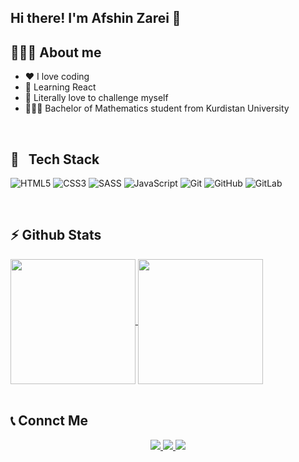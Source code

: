  ## Hi there! I'm Afshin Zarei 👋

 ## 👨🏻‍💻 About me

 - ❤️ I love coding
 - 🌱 Learning React
 - 🔭 Literally love to challenge myself
 - 👨🏻‍🎓 Bachelor of Mathematics student from Kurdistan University

<br/>

<h2>🔧 &nbsp; Tech Stack</h2>

![HTML5](https://img.shields.io/badge/html5-%23E34F26.svg?style=for-the-badge&logo=html5&logoColor=white)
![CSS3](https://img.shields.io/badge/css3-%231572B6.svg?style=for-the-badge&logo=css3&logoColor=white)
![SASS](https://img.shields.io/badge/SASS-hotpink.svg?style=for-the-badge&logo=SASS&logoColor=white)
![JavaScript](https://img.shields.io/badge/javascript-%23323330.svg?style=for-the-badge&logo=javascript&logoColor=%23F7DF1E)
![Git](https://img.shields.io/badge/git-%23F05033.svg?style=for-the-badge&logo=git&logoColor=white)
![GitHub](https://img.shields.io/badge/github-%23121011.svg?style=for-the-badge&logo=github&logoColor=white)
![GitLab](https://img.shields.io/badge/gitlab-%23181717.svg?style=for-the-badge&logo=gitlab&logoColor=white)

<br />

<h2>⚡️ Github Stats</h2>

<a href="#">
  <img height=200 align="center" src="https://github-readme-stats.vercel.app/api?username=AfshinZarei01" />
</a>
<a href="#">
  <img height=200 align="center" src="https://github-readme-stats.vercel.app/api/top-langs/?username=afshinzarei01" />
</a>

<br/>
<br/>

<h2>📞 Connct Me </h2>

<p align="center">
  <a href="https://teitter.com/afshinzarei0/">
    <img src="https://img.shields.io/badge/Twitter-@afshinzarei0-blue?style=flat&logo=Twitter" />
  </a>
  <a href="https://instagram.com/afshinzarei0/">
    <img src="https://img.shields.io/badge/Instagram-@afshinzarei0-deeppink?style=flat&logo=instagram" />
  </a>
  <a href="https://t.me/afshinzarei01/">
    <img src="https://img.shields.io/badge/Telegram-@afshinzarei01-blue?style=flat&logo=telegram" />
  </a>
</p>













